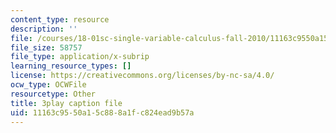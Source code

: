 ```yaml
---
content_type: resource
description: ''
file: /courses/18-01sc-single-variable-calculus-fall-2010/11163c9550a15c888a1fc824ead9b57a_MK_0QHbUnIA.vtt
file_size: 58757
file_type: application/x-subrip
learning_resource_types: []
license: https://creativecommons.org/licenses/by-nc-sa/4.0/
ocw_type: OCWFile
resourcetype: Other
title: 3play caption file
uid: 11163c95-50a1-5c88-8a1f-c824ead9b57a
---
```

